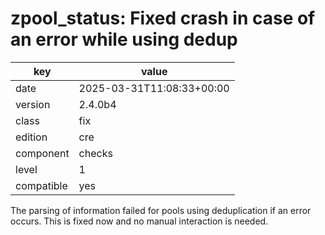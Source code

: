 [//]: # (werk v2)
# zpool_status: Fixed crash in case of an error while using dedup

key        | value
---------- | ---
date       | 2025-03-31T11:08:33+00:00
version    | 2.4.0b4
class      | fix
edition    | cre
component  | checks
level      | 1
compatible | yes

The parsing of information failed for pools using deduplication if an
error occurs. This is fixed now and no manual interaction is needed.
